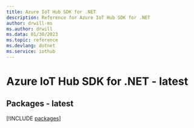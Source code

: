 ```yaml
---
title: Azure IoT Hub SDK for .NET
description: Reference for Azure IoT Hub SDK for .NET
author: drwill-ms
ms.author: drwill
ms.data: 01/30/2023
ms.topic: reference
ms.devlang: dotnet
ms.service: iothub
---
```

# Azure IoT Hub SDK for .NET - latest
## Packages - latest
[!INCLUDE [packages](iot-hub-index.md)]